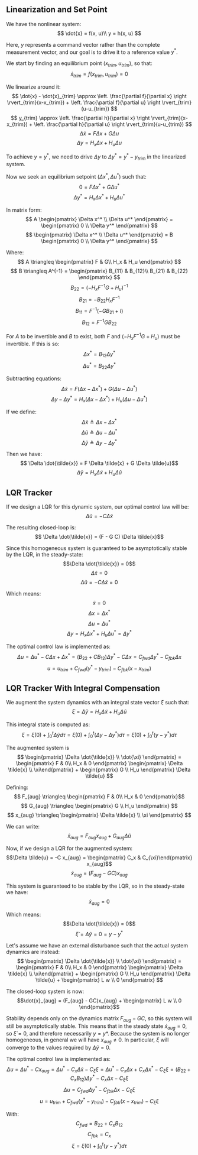 ## Linearization and Set Point

We have the nonlinear system:
$$
\dot{x} = f(x, u)\\
y = h(x, u)
$$

Here, $y$ represents a command vector rather than the complete measurement vector, and our goal is to drive it to a reference value $y^*$.

We start by finding an equilibrium point $(x_{trim}, u_{trim})$, so that:
$$ \dot{x}_{trim} = f(x_{trim}, u_{trim}) = 0 $$

We linearize around it:
$$
\dot{x} - \dot{x}_{trim}  \approx \left. \frac{\partial f}{\partial x} \right \rvert_{trim}(x-x_{trim}) + \left. \frac{\partial f}{\partial u} \right \rvert_{trim}(u-u_{trim})
$$
$$
y_{trim}  \approx \left. \frac{\partial h}{\partial x} \right \rvert_{trim}(x-x_{trim}) + \left. \frac{\partial h}{\partial u} \right \rvert_{trim}(u-u_{trim})
$$
$$ \Delta \dot{x} = F \Delta x + G \Delta u $$
$$ \Delta y = H_x \Delta x + H_u \Delta u $$

To achieve $y = y^*$, we need to drive $\Delta y$ to $\Delta y^* = y^* - y_{trim}$ in the linearized system.

Now we seek an equilibrium setpoint $(\Delta x^*, \Delta u^*)$ such that:
$$ 0 = F \Delta x^* + G \Delta u^* $$
$$ \Delta y^* = H_x \Delta x^* + H_u \Delta u^* $$

In matrix form:
$$
A \begin{pmatrix} \Delta x^* \\ \Delta u^* \end{pmatrix} = \begin{pmatrix} 0 \\ \Delta y^* \end{pmatrix}
$$
$$
\begin{pmatrix} \Delta x^* \\ \Delta u^* \end{pmatrix} = B \begin{pmatrix} 0 \\ \Delta y^* \end{pmatrix}
$$

Where:
$$
A \triangleq \begin{pmatrix} F & G\\ H_x & H_u \end{pmatrix}
$$
$$
B \triangleq A^{-1} = \begin{pmatrix} B_{11} & B_{12}\\ B_{21} & B_{22} \end{pmatrix}
$$
$$ B_{22} = (-H_x F^{-1}G + H_u)^{-1}$$
$$ B_{21} = -B_{22} H_x F^{-1}$$
$$ B_{11} = F^{-1}(-GB_{21} + I)$$
$$ B_{12} = F^{-1}GB_{22}$$

For $A$ to be invertible and $B$ to exist, both $F$ and $(-H_x F^{-1}G + H_u)$ must be invertible. If this is so:
$$ \Delta x^* = B_{12} \Delta y^*$$
$$ \Delta u^* = B_{22} \Delta y^*$$

Subtracting equations:
$$ \Delta \dot{x} = F (\Delta x - \Delta x^*) + G (\Delta u - \Delta u^*)$$
$$ \Delta y - \Delta y^{*} = H_x (\Delta x - \Delta x^*) + H_u (\Delta u - \Delta u^*)$$

If we define:
$$\Delta \tilde{x} \triangleq \Delta x - \Delta x^*$$
$$\Delta \tilde{u} \triangleq \Delta u - \Delta u^*$$
$$\Delta \tilde{y} \triangleq \Delta y - \Delta y^*$$

Then we have:
$$ \Delta \dot{\tilde{x}} = F \Delta \tilde{x} + G \Delta \tilde{u}$$
$$ \Delta \tilde{y} = H_x \Delta \tilde{x} + H_u \Delta \tilde{u}$$

## LQR Tracker

If we design a LQR for this dynamic system, our optimal control law will be:
$$ \Delta \tilde{u} = - C \Delta \tilde{x} $$

The resulting closed-loop is:
$$ \Delta \dot{\tilde{x}} = (F - G C) \Delta \tilde{x}$$

Since this homogeneous system is guaranteed to be asymptotically stable by the LQR, in the steady-state:
$$\Delta \dot{\tilde{x}} = 0$$
$$\Delta \tilde{x} = 0$$
$$\Delta \tilde{u} = - C \Delta \tilde{x} = 0$$

Which means:
$$\dot{x} = 0$$
$$\Delta x = \Delta x^*$$
$$\Delta u = \Delta u^*$$
$$\Delta y = H_x \Delta x^* + H_u \Delta u^* = \Delta y^*$$

The optimal control law is implemented as:
$$\Delta u = \Delta u^* - C\Delta x + \Delta x^*= (B_{22} + CB_{12}) \Delta y^* - C\Delta x = C_{fwd}\Delta y^* - C_{fbk} \Delta x$$
$$u = u_{trim} + C_{fwd}(y^* - y_{trim}) - C_{fbk} (x - x_{trim})$$

## LQR Tracker With Integral Compensation
We augment the system dynamics with an integral state vector $\xi$ such that:
$$ \dot{\xi} = \Delta \tilde{y} = H_x \Delta \tilde{x} + H_u \Delta \tilde{u}$$

This integral state is computed as:
$$ \xi = \xi(0) + \int^t_{0} \Delta \tilde{y} d\tau = \xi(0) + \int_0^t (\Delta y - \Delta y^*) d\tau = \xi(0) + \int_0^t (y - y^*) d\tau $$

The augmented system is
$$
\begin{pmatrix} \Delta \dot{\tilde{x}} \\ \dot{\xi} \end{pmatrix} = \begin{pmatrix} F & 0\\ H_x & 0 \end{pmatrix} \begin{pmatrix} \Delta \tilde{x} \\ \xi\end{pmatrix} + \begin{pmatrix} G \\ H_u \end{pmatrix} \Delta \tilde{u}
$$

Defining:
$$ F_{aug} \triangleq \begin{pmatrix} F & 0\\ H_x & 0 \end{pmatrix}$$
$$ G_{aug} \triangleq \begin{pmatrix} G \\ H_u \end{pmatrix} $$
$$ x_{aug} \triangleq \begin{pmatrix} \Delta \tilde{x} \\ \xi \end{pmatrix} $$

We can write:
$$\dot{x}_{aug} = F_{aug} x_{aug} + G_{aug} \Delta \tilde{u}$$

Now, if we design a LQR for the augmented system:
$$\Delta \tilde{u} = -C x_{aug} = \begin{pmatrix} C_x & C_{\xi}\end{pmatrix} x_{aug}$$
$$\dot{x}_{aug} = (F_{aug} - GC)x_{aug}$$

This system is guaranteed to be stable by the LQR, so in the steady-state we have:
$$\dot{x}_{aug}=0$$

Which means:
$$\Delta \dot{\tilde{x}} = 0$$
$$\dot{\xi} = \Delta \tilde{y}=0 = y - y^*$$

Let's assume we have an external disturbance such that the actual system dynamics are instead:
$$
\begin{pmatrix} \Delta \dot{\tilde{x}} \\ \dot{\xi} \end{pmatrix} = \begin{pmatrix} F & 0\\ H_x & 0 \end{pmatrix} \begin{pmatrix} \Delta \tilde{x} \\ \xi\end{pmatrix} + \begin{pmatrix} G \\ H_u \end{pmatrix} \Delta \tilde{u} + \begin{pmatrix} L w \\ 0 \end{pmatrix}
$$

The closed-loop system is now:
$$\dot{x}_{aug} = (F_{aug} - GC)x_{aug} + \begin{pmatrix} L w \\ 0 \end{pmatrix}$$

Stability depends only on the dynamics matrix $F_{aug} - GC$, so this system will still be asymptotically stable. This means that in the steady state $\dot{x}_{aug} = 0$, so $\dot{\xi} = 0$, and therefore necessarily $y = y*$. Because the system is no longer homogeneous, in general we will have $x_{aug} \neq 0$. In particular, $\xi$ will converge to the values required by $\Delta \tilde{y} = 0$.

The optimal control law is implemented as:
$$\Delta u = \Delta u^* - Cx_{aug} = \Delta u^* - C_x \Delta \tilde{x} - C_{\xi} \xi = \Delta u^* - C_x \Delta x + C_x \Delta x^* - C_{\xi} \xi = (B_{22} + C_x B_{12}) \Delta y^* - C_x \Delta x - C_{\xi} \xi$$
$$\Delta u = C_{fwd} \Delta y^* - C_{fbk} \Delta x - C_{\xi} \xi$$
$$u = u_{trim} + C_{fwd}(y^* - y_{trim}) - C_{fbk} (x - x_{trim}) - C_{\xi} \xi$$

With:
$$C_{fwd} = B_{22} + C_x B_{12}$$
$$C_{fbk} = C_x$$
$$ \xi = \xi(0) + \int_0^t (y - y^*) d\tau $$
